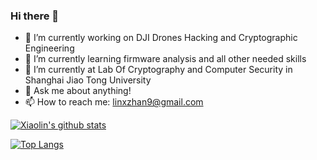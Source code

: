 ### Hi there 👋

- 🔭 I’m currently working on DJI Drones Hacking and Cryptographic Engineering
- 🌱 I’m currently learning firmware analysis and all other needed skills
- 🤔 I’m currently at Lab Of Cryptography and Computer Security in Shanghai Jiao Tong University
- 💬 Ask me about anything!
- 📫 How to reach me: linxzhan9@gmail.com



[![Xiaolin's github stats](https://github-readme-stats.vercel.app/api?username=zL1nX&hide=stars&count_private=true&show_icons=true&theme=solarized-light)](https://github.com/anuraghazra/github-readme-stats)

[![Top Langs](https://github-readme-stats.vercel.app/api/top-langs/?username=zL1nX&layout=compact)](https://github.com/anuraghazra/github-readme-stats)

